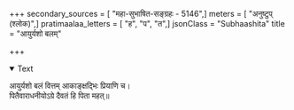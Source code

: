 +++
secondary_sources = [ "महा-सुभाषित-सङ्ग्रहः - 5146",]
meters = [ "अनुष्टुप् (श्लोक)",]
pratimaalaa_letters = [ "ह", "प", "त",]
jsonClass = "Subhaashita"
title = "आयुर्यशो बलम्"

+++

<details open><summary>Text</summary>

आयुर्यशो बलं वित्तम् आकाङ्क्षद्भिः प्रियाणि च।  
पितैवाराधनीयोऽग्रे दैवतं हि पिता महत्॥
</details>
